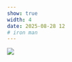 ```yaml
---
show: true
width: 4
date: 2025-08-28 12
# iron man
---
```

<div>
<img data-src="https://media.giphy.com/media/v1.Y2lkPTc5MGI3NjExdHFzZTc2c2Z6dnpxbnllcmNpZHB1em9jZXdiYWZrbm5yZ3B4b255NyZlcD12MV9naWZzX3NlYXJjaCZjdD1n/MUlmRFnTQxwJ2/giphy.gif" class="lazy w-100 rounded-xl" src="{{ '/assets/images/empty_300x200.png' | relative_url }}">
</div>

